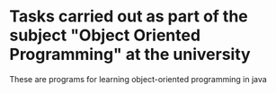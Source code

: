 # Tasks carried out as part of the subject "Object Oriented Programming" at the university
These are programs for learning object-oriented programming in java
